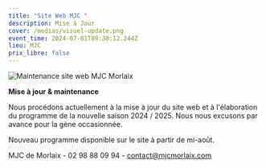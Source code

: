 ```yaml
---
title: "Site Web MJC "
description: Mise à Jour
cover: /medias/visuel-update.png
event_time: 2024-07-01T09:30:12.244Z
lieu: MJC
prix_libre: false
---
```

![Maintenance site web MJC Morlaix](/medias/visuel-update.png "Maintenance site web MJC Morlaix")

**Mise à jour & maintenance** 

Nous procédons actuellement à la mise à jour du site web et à l'élaboration du programme de la nouvelle saison 2024 / 2025. Nous nous excusons par avance pour la gène occasionnée.

Nouveau programme disponible sur le site à partir de mi-août.

MJC de Morlaix - 02 98 88 09 94 - contact@mjcmorlaix.com[](mailto:jeunesse.animation@mjcmorlaix.com)